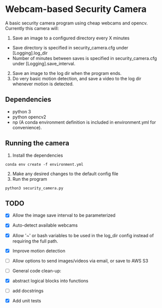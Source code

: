 # Webcam-based Security Camera
A basic security camera program using cheap webcams and opencv. Currently this camera will:
1. Save an image to a configured directory every X minutes
  - Save directory is specified in security_camera.cfg under [Logging].log_dir
  - Number of minutes between saves is specified in security_camera.cfg under [Logging].save_interval.
2. Save an image to the log dir when the program ends.
3. Do very basic motion detection, and save a video to the log dir whenever motion is detected.

## Dependencies
* python 3
* python opencv2
* np
(A conda environment definition is included in environment.yml for convenience).

## Running the camera
1. Install the dependencies
```
conda env create -f environment.yml 
```
2. Make any desired changes to the default config file
3. Run the program
```
python3 security_camera.py
```

## TODO
 - [x] Allow the image save interval to be parameterized
 - [X] Auto-detect available webcams
 - [x] Allow '~' or bash variables to be used in the log_dir config instead of requiring the full path.
 - [X] Improve motion detection
 - [ ] Allow options to send images/videos via email, or save to AWS S3
 - [ ] General code clean-up:
  - [X] abstract logical blocks into functions
  - [ ] add docstrings
 - [X] Add unit tests

